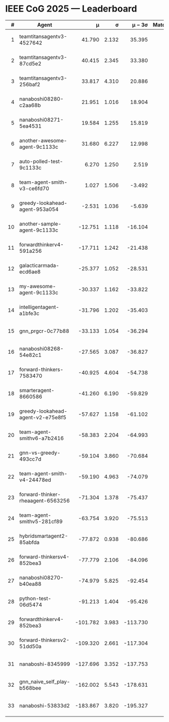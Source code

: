 # IEEE CoG 2025 — Leaderboard

| # | Agent | μ | σ | μ − 3σ | Matches | Updated |
|---:|---|---:|---:|---:|---:|---|
| 1 | teamtitansagentv3-4527642 | 41.790 | 2.132 | 35.395 | 180 | 2025-08-28 13:44 |
| 2 | teamtitansagentv3-87cd5e2 | 40.415 | 2.345 | 33.380 | 240 | 2025-08-28 13:44 |
| 3 | teamtitansagentv3-256baf2 | 33.817 | 4.310 | 20.886 | 80 | 2025-08-28 13:44 |
| 4 | nanaboshi08280-c2aa68b | 21.951 | 1.016 | 18.904 | 300 | 2025-08-28 13:44 |
| 5 | nanaboshi08271-5ea4531 | 19.584 | 1.255 | 15.819 | 300 | 2025-08-28 13:44 |
| 6 | another-awesome-agent-9c1133c | 31.680 | 6.227 | 12.998 | 100 | 2025-08-28 13:44 |
| 7 | auto-polled-test-9c1133c | 6.270 | 1.250 | 2.519 | 120 | 2025-08-28 13:44 |
| 8 | team-agent-smith-v3-ce6fd70 | 1.027 | 1.506 | -3.492 | 120 | 2025-08-28 13:44 |
| 9 | greedy-lookahead-agent-953a054 | -2.531 | 1.036 | -5.639 | 180 | 2025-08-28 13:44 |
| 10 | another-sample-agent-9c1133c | -12.751 | 1.118 | -16.104 | 100 | 2025-08-28 13:44 |
| 11 | forwardthinkerv4-591a256 | -17.711 | 1.242 | -21.438 | 106 | 2025-08-28 13:44 |
| 12 | galacticarmada-ecd6ae8 | -25.377 | 1.052 | -28.531 | 140 | 2025-08-28 13:44 |
| 13 | my-awesome-agent-9c1133c | -30.337 | 1.162 | -33.822 | 120 | 2025-08-28 13:44 |
| 14 | intelligentagent-a1bfe3c | -31.796 | 1.202 | -35.403 | 125 | 2025-08-28 13:44 |
| 15 | gnn_prgcr-0c77b88 | -33.133 | 1.054 | -36.294 | 140 | 2025-08-28 13:44 |
| 16 | nanaboshi08268-54e82c1 | -27.565 | 3.087 | -36.827 | 200 | 2025-08-28 13:44 |
| 17 | forward-thinkers-7583470 | -40.925 | 4.604 | -54.738 | 80 | 2025-08-28 13:44 |
| 18 | smarteragent-8660586 | -41.260 | 6.190 | -59.829 | 211 | 2025-08-28 13:44 |
| 19 | greedy-lookahead-agent-v2-e75e8f5 | -57.627 | 1.158 | -61.102 | 160 | 2025-08-28 13:44 |
| 20 | team-agent-smithv6-a7b2416 | -58.383 | 2.204 | -64.993 | 220 | 2025-08-28 13:44 |
| 21 | gnn-vs-greedy-493cc7d | -59.104 | 3.860 | -70.684 | 80 | 2025-08-28 13:44 |
| 22 | team-agent-smith-v4-24478ed | -59.190 | 4.963 | -74.079 | 160 | 2025-08-28 13:44 |
| 23 | forward-thinker-rheaagent-6563256 | -71.304 | 1.378 | -75.437 | 164 | 2025-08-28 13:44 |
| 24 | team-agent-smithv5-281cf89 | -63.754 | 3.920 | -75.513 | 60 | 2025-08-28 13:44 |
| 25 | hybridsmartagent2-85abfda | -77.872 | 0.938 | -80.686 | 160 | 2025-08-28 13:44 |
| 26 | forward-thinkersv4-852bea3 | -77.779 | 2.106 | -84.096 | 125 | 2025-08-28 13:44 |
| 27 | nanaboshi08270-b40ea88 | -74.979 | 5.825 | -92.454 | 180 | 2025-08-28 13:44 |
| 28 | python-test-06d5474 | -91.213 | 1.404 | -95.426 | 180 | 2025-08-28 13:44 |
| 29 | forwardthinkerv4-852bea3 | -101.782 | 3.983 | -113.730 | 145 | 2025-08-28 13:44 |
| 30 | forward-thinkersv2-51dd50a | -109.320 | 2.661 | -117.304 | 144 | 2025-08-28 13:44 |
| 31 | nanaboshi-8345999 | -127.696 | 3.352 | -137.753 | 160 | 2025-08-28 13:44 |
| 32 | gnn_naive_self_play-b568bee | -162.002 | 5.543 | -178.631 | 140 | 2025-08-28 13:44 |
| 33 | nanaboshi-53833d2 | -183.867 | 3.820 | -195.327 | 240 | 2025-08-28 13:44 |
